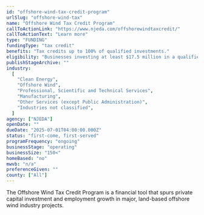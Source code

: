 ```yaml
---
id: "offshore-wind-tax-credit-program"
urlSlug: "offshore-wind-tax"
name: "Offshore Wind Tax Credit Program"
callToActionLink: "https://www.njeda.com/offshorewindtaxcredit/"
callToActionText: "Learn more"
type: "FUNDING"
fundingType: "tax credit"
benefits: "Tax credits up to 100% of qualified investments."
eligibility: "Businesses investing at least $17.5 million in a qualified wind energy facility and employing at least 150 new, full-time employees."
publishStageArchive: ""
industry:
  [
    "Clean Energy",
    "Offshore Wind",
    "Professional, Scientific and Technical Services",
    "Manufacturing",
    "Other Services (except Public Administration)",
    "Industries not classified",
  ]
agency: ["NJEDA"]
openDate: ""
dueDate: "2025-07-01T04:00:00.000Z"
status: "first-come, first-served"
programFrequency: "ongoing"
businessStage: "operating"
businessSize: "150<"
homeBased: "no"
mwvb: "n/a"
preferenceGiven: ""
county: ["All"]
---
```


The Offshore Wind Tax Credit Program is a financial tool that spurs private capital investment and employment growth in major, land-based offshore wind industry projects.
